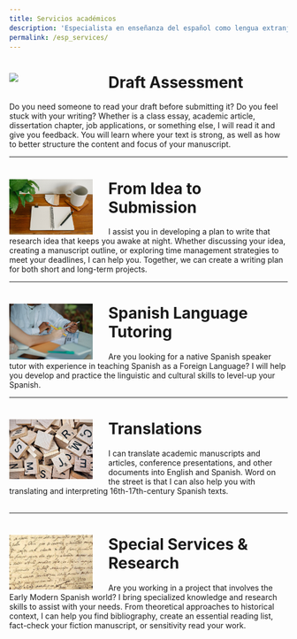 ```yaml
---
title: Servicios académicos
description: 'Especialista en enseñanza del español como lengua extranjera, escritura e investigación.'
permalink: /esp_services/
---
```


# <img align="left" src='/assets/images/services/feedback.jpg' width='30%' style='margin-right:1em' > Draft Assessment 
Do you need someone to read your draft before submitting it? Do you feel stuck with your writing? Whether is a class essay, academic article, dissertation chapter, job applications, or something else, I will read it and give you feedback. You will learn where your text is strong, as well as how to better structure the content and focus of your manuscript.

---

# <img align="left" src='/assets/images/services/flashcards.jpg' width='30%' style='margin-right:1em' > From Idea to Submission
I assist you in developing a plan to write that research idea that keeps you awake at night. Whether discussing your idea, creating a manuscript outline, or exploring time management strategies to meet your deadlines, I can help you. Together, we can create a writing plan for both short and long-term projects. 

---

# <img align="left" src='/assets/images/services/tutoring2.jpg' width='30%' style='margin-right:1em' > Spanish Language Tutoring
Are you looking for a native Spanish speaker tutor with experience in teaching Spanish as a Foreign Language? I will help you develop and practice the linguistic and cultural skills to level-up your Spanish.

---

# <img align="left" src='/assets/images/services/scrabbles.jpg' width='30%' style='margin-right:1em' > Translations
I can translate academic manuscripts and articles, conference presentations, and other documents into English and Spanish. Word on the street is that I can also help you with translating and interpreting 16th-17th-century Spanish texts. 
<br/>&nbsp;<br/>

---

# <img align="left" src='/assets/images/cervantes.jpg' width='30%' style='margin-right:1em' > Special Services & Research
Are you working in a project that involves the Early Modern Spanish world? I bring specialized knowledge and research skills to assist with your needs. From theoretical approaches to historical context, I can help you find bibliography, create an essential reading list, fact-check your fiction manuscript, or sensitivity read your work.
